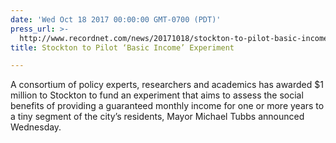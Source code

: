 ```yaml
---
date: 'Wed Oct 18 2017 00:00:00 GMT-0700 (PDT)'
press_url: >-
  http://www.recordnet.com/news/20171018/stockton-to-pilot-basic-income-experiment
title: Stockton to Pilot ‘Basic Income’ Experiment

---
```


A consortium of policy experts, researchers and academics has awarded $1 million to Stockton to fund an experiment that aims to assess the social benefits of providing a guaranteed monthly income for one or more years to a tiny segment of the city’s residents, Mayor Michael Tubbs announced Wednesday.
